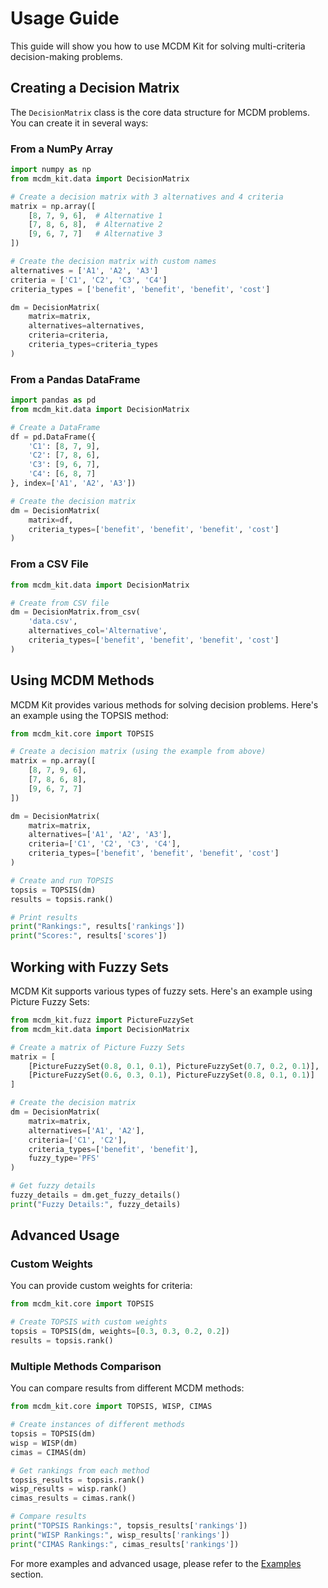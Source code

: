 # Usage Guide

This guide will show you how to use MCDM Kit for solving multi-criteria decision-making problems.

## Creating a Decision Matrix

The `DecisionMatrix` class is the core data structure for MCDM problems. You can create it in several ways:

### From a NumPy Array

```python
import numpy as np
from mcdm_kit.data import DecisionMatrix

# Create a decision matrix with 3 alternatives and 4 criteria
matrix = np.array([
    [8, 7, 9, 6],  # Alternative 1
    [7, 8, 6, 8],  # Alternative 2
    [9, 6, 7, 7]   # Alternative 3
])

# Create the decision matrix with custom names
alternatives = ['A1', 'A2', 'A3']
criteria = ['C1', 'C2', 'C3', 'C4']
criteria_types = ['benefit', 'benefit', 'benefit', 'cost']

dm = DecisionMatrix(
    matrix=matrix,
    alternatives=alternatives,
    criteria=criteria,
    criteria_types=criteria_types
)
```

### From a Pandas DataFrame

```python
import pandas as pd
from mcdm_kit.data import DecisionMatrix

# Create a DataFrame
df = pd.DataFrame({
    'C1': [8, 7, 9],
    'C2': [7, 8, 6],
    'C3': [9, 6, 7],
    'C4': [6, 8, 7]
}, index=['A1', 'A2', 'A3'])

# Create the decision matrix
dm = DecisionMatrix(
    matrix=df,
    criteria_types=['benefit', 'benefit', 'benefit', 'cost']
)
```

### From a CSV File

```python
from mcdm_kit.data import DecisionMatrix

# Create from CSV file
dm = DecisionMatrix.from_csv(
    'data.csv',
    alternatives_col='Alternative',
    criteria_types=['benefit', 'benefit', 'benefit', 'cost']
)
```

## Using MCDM Methods

MCDM Kit provides various methods for solving decision problems. Here's an example using the TOPSIS method:

```python
from mcdm_kit.core import TOPSIS

# Create a decision matrix (using the example from above)
matrix = np.array([
    [8, 7, 9, 6],
    [7, 8, 6, 8],
    [9, 6, 7, 7]
])

dm = DecisionMatrix(
    matrix=matrix,
    alternatives=['A1', 'A2', 'A3'],
    criteria=['C1', 'C2', 'C3', 'C4'],
    criteria_types=['benefit', 'benefit', 'benefit', 'cost']
)

# Create and run TOPSIS
topsis = TOPSIS(dm)
results = topsis.rank()

# Print results
print("Rankings:", results['rankings'])
print("Scores:", results['scores'])
```

## Working with Fuzzy Sets

MCDM Kit supports various types of fuzzy sets. Here's an example using Picture Fuzzy Sets:

```python
from mcdm_kit.fuzz import PictureFuzzySet
from mcdm_kit.data import DecisionMatrix

# Create a matrix of Picture Fuzzy Sets
matrix = [
    [PictureFuzzySet(0.8, 0.1, 0.1), PictureFuzzySet(0.7, 0.2, 0.1)],
    [PictureFuzzySet(0.6, 0.3, 0.1), PictureFuzzySet(0.8, 0.1, 0.1)]
]

# Create the decision matrix
dm = DecisionMatrix(
    matrix=matrix,
    alternatives=['A1', 'A2'],
    criteria=['C1', 'C2'],
    criteria_types=['benefit', 'benefit'],
    fuzzy_type='PFS'
)

# Get fuzzy details
fuzzy_details = dm.get_fuzzy_details()
print("Fuzzy Details:", fuzzy_details)
```

## Advanced Usage

### Custom Weights

You can provide custom weights for criteria:

```python
from mcdm_kit.core import TOPSIS

# Create TOPSIS with custom weights
topsis = TOPSIS(dm, weights=[0.3, 0.3, 0.2, 0.2])
results = topsis.rank()
```

### Multiple Methods Comparison

You can compare results from different MCDM methods:

```python
from mcdm_kit.core import TOPSIS, WISP, CIMAS

# Create instances of different methods
topsis = TOPSIS(dm)
wisp = WISP(dm)
cimas = CIMAS(dm)

# Get rankings from each method
topsis_results = topsis.rank()
wisp_results = wisp.rank()
cimas_results = cimas.rank()

# Compare results
print("TOPSIS Rankings:", topsis_results['rankings'])
print("WISP Rankings:", wisp_results['rankings'])
print("CIMAS Rankings:", cimas_results['rankings'])
```

For more examples and advanced usage, please refer to the [Examples](examples.md) section.
